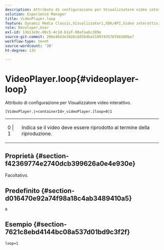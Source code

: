 ```yaml
---
description: Attributo di configurazione per Visualizzatore video interattivo.
solution: Experience Manager
title: VideoPlayer.loop
feature: Dynamic Media Classic,Visualizzatori,SDK/API,Video interattivi
role: Developer,User
exl-id: 13b11e9c-00c5-4c1d-b1af-90afaabc389e
source-git-commit: 206e4643e3926cb85b4be2189743578f88180be7
workflow-type: tm+mt
source-wordcount: '38'
ht-degree: 13%

---
```


# VideoPlayer.loop{#videoplayer-loop}

Attributo di configurazione per Visualizzatore video interattivo.

`[VideoPlayer.|<containerId>_videoPlayer.]loop=0|1`

<table id="table_C616483932C2482CA9794DDD7313FD7C"> 
 <tbody> 
  <tr> 
   <td colname="col1"> <p> <span class="codeph"> 0 | 1 </span> </p> </td> 
   <td colname="col2"> <p> Indica se il video deve essere riprodotto al termine della riproduzione. </p> </td> 
  </tr> 
 </tbody> 
</table>

## Proprietà {#section-f42369774e2740dcb399626a0e4e930e}

Facoltativo.

## Predefinito {#section-d016470e92a74f98a18c4ab3489410a5}

`0`

## Esempio {#section-7621c8ebd4144bc08a537d01bd9c3f2f}

```
loop=1
```
